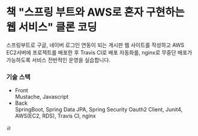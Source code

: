 # 책 "스프링 부트와 AWS로 혼자 구현하는 웹 서비스" 클론 코딩

스프링부트로 구글, 네이버 로그인 연동이 되는 게시판 웹 사이트를 작성하고 AWS EC2서버에 프로젝트를 배포한 후 Travis CI로 배포 자동화를, nginx로 무중단 배포가 가능하도록 서비스 전반적인 운영을 실습합니다.

### 기술 스택
- Front   
Mustache, Javascript
- Back   
SpringBoot, Spring Data JPA, Spring Security Oauth2 Client, Junit4, AWS(EC2, RDS), Travis CI, nginx

ㄹ
